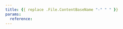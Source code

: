 ```yaml
---
title: {{ replace .File.ContentBaseName "-" " " }}
params:
  reference: 
---
```


<!--
Glossary terms are maintained on dedicated individual pages within the documentation. These pages act as a central repository for all term definitions, although they are not directly visible to site visitors.

Definitions must be presented in complete sentences, with the first sentence always explicitly introducing the term being defined. The first occurrence of the term itself, along with any other referenced glossary terms, should be presented in italics within the definition. However, when a term is an alias for another term, the definition can simply state "See [page kind]" (e.g., "See [page kind]"). These guidelines aim to enhance the readability and consistency of all glossary definitions.

The "reference" field in the front matter of each definition page should be used to include a "See details" link at the end of the definition. This allows for flexible placement of the definition within the documentation while maintaining a central source for the definition itself. The value in the "reference" field must correspond to the logical path of the relevant page within the documentation structure.
-->
